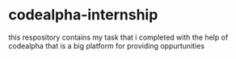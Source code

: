 # codealpha-internship
this respository contains my task that i completed with the help of codealpha that is a big platform for providing oppurtunities
